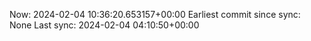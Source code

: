Now: 2024-02-04 10:36:20.653157+00:00 Earliest commit since sync: None Last sync: 2024-02-04 04:10:50+00:00
